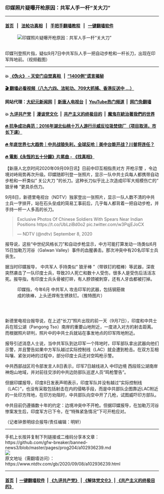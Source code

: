 ### 印媒照片疑曝开枪原因：共军人手一杆“关大刀”
------------------------

#### [首页](https://github.com/gfw-breaker/banned-news3/blob/master/README.md) &nbsp;&nbsp;|&nbsp;&nbsp; [法轮功真相](https://github.com/begood0513/basic/blob/master/README.md)  &nbsp;&nbsp;|&nbsp;&nbsp; [手把手翻墙教程](https://github.com/gfw-breaker/guides/wiki)  &nbsp;&nbsp;|&nbsp;&nbsp; [一键翻墙软件](https://github.com/gfw-breaker/nogfw/blob/master/README.md)  



<div><div class="featured_image">
 <figure>
  <img alt="印媒照片疑曝开枪原因：共军人手一杆“关大刀”" src="https://i.ntdtv.com/assets/uploads/2020/09/Untitled-1-copy-7-800x450.jpg"/>
 </figure><br/>
 <span class="caption">
  印媒刊登照片指，疑似9月7日中共军队人手一把自动步枪和一杆长刀，出现在印军阵地前。（视频截图）
 </span>
</div>
</div><hr/>

#### 💥 [《伪火》 - 天安门自焚真相 ](http://141.164.51.119:10000/videos/blog/weihuo.html)&nbsp; |&nbsp; [“1400例”谎言揭秘  ](http://141.164.51.119:10000/videos/blog/jiexi1400.html)

#### [ 🎬  翻墙必看视频（八九六四、法轮功、709大抓捕、香港反送中 ...）](https://github.com/gfw-breaker/links/blob/master/banned.md)

#### 网站代理：[大纪元新闻网](http://167.172.10.89:10080/gb/) &nbsp;|&nbsp; [新唐人电视台](http://167.172.10.89:8808/gb/)  &nbsp;|&nbsp; [YouTube热门频道](http://158.247.203.241/youtube.html) &nbsp;|&nbsp; [网门免翻墙](http://158.247.203.241:11000/show.aspx?name=ogHome)

#### 💥 [九评共产党](http://141.164.51.119:10000/videos/res/jiuping/)&nbsp; |&nbsp; [漫谈党文化](http://141.164.51.119:10000/videos/res/mtdwh/)&nbsp; |&nbsp; [共产主义的终极目的](http://141.164.51.119:10000/videos/res/zjmd/)&nbsp; |&nbsp; [魔鬼在統治著我們的世界](http://141.164.51.119:10000/videos/res/TheSpecter/)  

#### [ 🔥  抗争成功典范：2016年湖北仙桃十万人游行示威反垃圾焚烧厂（项目取消，市长下课）](http://141.164.51.119:10000/videos/news/xiantao.html)

#### [ 🔥  年底世界七大趋势｜中共战狼失利，全球反呛｜美中台能开战？川普将连任？](http://141.164.51.119:10000/videos/news/tanghao02.html)

#### [ 🔥  電影《永恆的五十分鐘》片尾曲 - 《找真相》](http://141.164.51.119:10000/videos/news/../legend/index.html)

<div><div class="post_content" itemprop="articleBody">
 <p>
  【新唐人北京时间2020年09月09日讯】日前中印互相指责对方
  <ok href="https://www.ntdtv.com/gb/开枪示警.htm">
   开枪示警
  </ok>
  ，令边境对峙局势再次升级。印媒随即刊登一张照片，显示一队中共士兵每人都携带自动步枪和一杆类似“
  <ok href="https://www.ntdtv.com/gb/关公大刀.htm">
   关公大刀
  </ok>
  ”的长刀。这种长刀似乎比上次造成印军大规模伤亡的“
  <ok href="https://www.ntdtv.com/gb/狼牙棒.htm">
   狼牙棒
  </ok>
  ”更具杀伤力。
 </p>
 <p>
  9月8日，新德里电视台（NDTV）独家登出一张照片，显示一队人数不清的中共士兵一字排开，站在石头垒成的简易工事前后，几乎每人都背着一把自动步枪，并手持一杆一人多高的长刀。
 </p>
 <blockquote class="twitter-tweet" data-dnt="true" data-width="500">
  <p dir="ltr" lang="en">
   Exclusive Photos Of Chinese Soldiers With Spears Near Indian Positions
   <ok href="https://t.co/UbLziBd0o2">
    https://t.co/UbLziBd0o2
   </ok>
   <ok href="https://t.co/w3PqjEJoCX">
    pic.twitter.com/w3PqjEJoCX
   </ok>
  </p>
  <p>
   — NDTV (@ndtv)
   <ok href="https://twitter.com/ndtv/status/1303328133026779137?ref_src=twsrc%5Etfw">
    September 8, 2020
   </ok>
  </p>
 </blockquote>
 <p>
  <script async="" charset="utf-8" src="https://platform.twitter.com/widgets.js">
  </script>
 </p>
 <p>
  <p>
   报导说，这些“中世纪风格长刀”和自动步枪显示，中方可能打算发动一场类似6月15日加勒万河谷（Galwan Valley）事件的血腥袭击。那次冲突中有20名印军士兵丧生。
  </p>
  <p>
   据当时印媒报导，
   <ok href="https://www.ntdtv.com/gb/中共军人.htm">
    中共军人
   </ok>
   手持类似“
   <ok href="https://www.ntdtv.com/gb/狼牙棒.htm">
    狼牙棒
   </ok>
   ”（带铁钉的棍棒）等武器，深夜突然袭击了一队印度士兵，导致20人死亡和数十人受伤，很多人是受伤后活活冻死。报导指，有印度士兵头骨被打碎，有人脖颈被刺穿，还有人牙齿都被打掉。
  </p>
  <figure class="wp-caption aligncenter" id="attachment_102936244" style="width: 360px">
   <ok href="https://i.ntdtv.com/assets/uploads/2020/09/EaxN56qU4AAUH9I.jpg">
    <img alt="" class="wp-image-102936244" src="https://i.ntdtv.com/assets/uploads/2020/09/EaxN56qU4AAUH9I.jpg"/>
   </ok>
   <br/><figcaption class="wp-caption-text">
    印媒指，今年6月
    <ok href="https://www.ntdtv.com/gb/中共军人.htm">
     中共军人
    </ok>
    攻击印军的武器，包括钢筋做成的铁棒，上头还焊有生锈铁钉。（推特图片）
   </figcaption><br/>
  </figure><br/>
  <p>
   新德里电视台报导说，在上述“长刀”照片出现的前一天（9月7日），印度和中共士兵在班公湖（Pangong Tso）南岸的重要山地附近，一度进入对方的射击距离。而根据照片研判，照片中的中共士兵就站在事发地点的印军阵地附近。
  </p>
  <p>
   报导引述消息人士说，当中共军队到达印军一个阵地时，印军部队拿出武器向他们示警，并且警告如果中方军队越过实际控制线（LAC）就会遭到枪击。在双方互相叫嚷、紧张对峙的过程中，部分印度士兵还对空鸣枪示警。
  </p>
  <p>
  </p>
  <p>
   中共西部战区司令部发言人8日表示，印军7日越线进入
   <ok href="https://www.ntdtv.com/gb/中印边境.htm">
    中印边境
   </ok>
   西段班公湖南岸神炮山地域，并对前往交涉的中共边防部队巡逻人员“鸣枪警告”。
  </p>
  <p>
   但据印媒报导，印度8日发表声明表示，印度军队并没有越过“实际控制线（LAC）”，也没有采取包括射击在内的侵略手段，而是中共部队企图靠近LAC附近的一处印方阵地，在印方劝阻时，中共部队向空中开了几枪，试图威吓印方部队。
  </p>
  <p>
   中共目前仍遵循数十年的约定：边境冲突中不开枪。但据印媒报导，在加勒万河谷惨案发生后，印度军方已下令，在“特殊紧急情况”下可开枪应对。
  </p>
  <p>
   （记者钟景明综合报导/责任编辑：明轩）
  </p>
  <div class="single_ad">
  </div>
 </p>
</div>
</div>
<hr/>
手机上长按并复制下列链接或二维码分享本文章：<br/>
https://github.com/gfw-breaker/banned-news3/blob/master/pages/prog204/a102936239.md <br/>
<a href='https://github.com/gfw-breaker/banned-news3/blob/master/pages/prog204/a102936239.md'><img src='https://github.com/gfw-breaker/banned-news3/blob/master/pages/prog204/a102936239.md.png'/></a> <br/>
原文地址（需翻墙访问）：https://www.ntdtv.com/gb/2020/09/08/a102936239.html


------------------------
#### [首页](https://github.com/gfw-breaker/banned-news3/blob/master/README.md) &nbsp;|&nbsp; [一键翻墙软件](https://github.com/gfw-breaker/nogfw/blob/master/README.md) &nbsp;| [《九评共产党》](https://github.com/gfw-breaker/9ping.md/blob/master/README.md#九评之一评共产党是什么) | [《解体党文化》](https://github.com/gfw-breaker/jtdwh.md/blob/master/README.md) | [《共产主义的终极目的》](https://github.com/gfw-breaker/gczydzjmd.md/blob/master/README.md)


<img src='http://gfw-breaker.win/banned-news3/pages/prog204/a102936239.md' width='0px' height='0px'/>